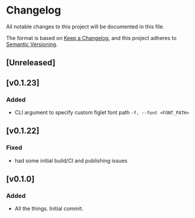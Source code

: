 # Changelog
All notable changes to this project will be documented in this file.

The format is based on [Keep a Changelog](https://keepachangelog.com/en/1.1.0/),
and this project adheres to [Semantic Versioning](https://semver.org/spec/v2.0.0.html).

## [Unreleased]



## [v0.1.23]

### Added

* CLI argument to specify custom figlet font path `-f, --font <FONT_PATH>`

## [v0.1.22]

### Fixed

* had some initial build/CI and publishing issues

## [v0.1.0]

### Added

* All the things. Initial commit.